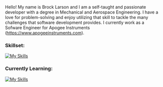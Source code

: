 Hello! My name is Brock Larson and I am a self-taught and passionate developer with a degree in Mechanical and Aerospace Engineering. I have a love for problem-solving and enjoy utilizing that skill to tackle the many challenges that software development provides. I currently work as a Sofware Engineer for Apogee Instruments (https://www.apogeeinstruments.com).

### Skillset:
[![My Skills](https://skillicons.dev/icons?i=js,html,css,jquery,py,matlab,cpp,git,github,django,jest,docker,webpack,kubernetes,aws,azure,gcp,postgres,mysql,sqlite,linux&perline=7)](https://skillicons.dev)

### Currently Learning:
[![My Skills](https://skillicons.dev/icons?i=nodejs,react,mongodb,express,vue,angular)](https://skillicons.dev)
